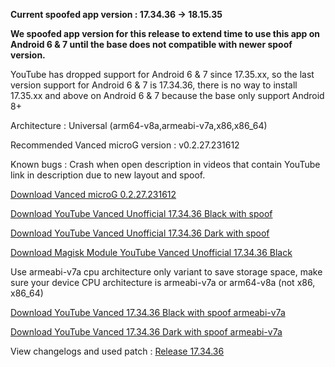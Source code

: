 **Current spoofed app version : 17.34.36 -> 18.15.35**

**We spoofed app version for this release to extend time to use this app on Android 6 & 7 until the base does not compatible with newer spoof version.**

YouTube has dropped support for Android 6 & 7 since 17.35.xx, so the last version support for Android 6 & 7 is 17.34.36, there is no way to install 17.35.xx and above on Android 6 & 7 because the base only support Android 8+

Architecture : Universal (arm64-v8a,armeabi-v7a,x86,x86_64)

Recommended Vanced microG version : v0.2.27.231612

Known bugs : Crash when open description in videos that contain YouTube link in description due to new layout and spoof. 

[Download Vanced microG 0.2.27.231612](https://github.com/cuynu/ytvanced/releases/download/17.34.36/Vanced.microG.0.2.27.231612.apk)

[Download YouTube Vanced Unofficial 17.34.36 Black with spoof](https://github.com/cuynu/ytvanced/releases/download/17.34.36/YouTube.Vanced.v17.34.36_Black_Universal_spoof.apk)

[Download YouTube Vanced Unofficial 17.34.36 Dark with spoof](https://github.com/cuynu/ytvanced/releases/download/17.34.36/YouTube.Vanced.v17.34.36_Dark_Universal_spoof.apk)

[Download Magisk Module YouTube Vanced Unofficial 17.34.36 Black](https://github.com/cuynu/ytvanced/releases/download/17.34.36/YouTube.Vanced.v17.34.36_Black_MagiskModule_spoof.zip)

Use armeabi-v7a cpu architecture only variant to save storage space, make sure your device CPU architecture is armeabi-v7a or arm64-v8a (not x86, x86_64)

[Download YouTube Vanced 17.34.36 Black with spoof armeabi-v7a](https://github.com/cuynu/ytvanced/releases/download/17.34.36/YouTube.Vanced.v17.34.36_Black_armeabi-v7a_spoof.apk)

[Download YouTube Vanced 17.34.36 Dark with spoof armeabi-v7a](https://github.com/cuynu/ytvanced/releases/download/17.34.36/YouTube.Vanced.v17.34.36_Dark_armeabi-v7a_spoof.apk)


View changelogs and used patch : [Release 17.34.36](https://github.com/cuynu/ytvanced/releases/tag/17.34.36)
